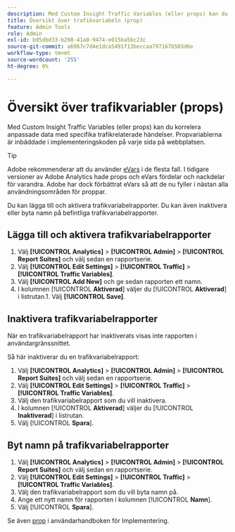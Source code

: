 ```yaml
---
description: Med Custom Insight Traffic Variables (eller props) kan du korrelera anpassade data med specifika trafikrelaterade händelser. Propvariablerna är inbäddade i implementeringskoden på varje sida på webbplatsen.
title: Översikt över trafikvariabeln (prop)
feature: Admin Tools
role: Admin
exl-id: b05dbd33-b298-41a0-9474-e015ba5bc23c
source-git-commit: a6967c7d4e1dca5491f13beccaa797167b503d6e
workflow-type: tm+mt
source-wordcount: '255'
ht-degree: 0%

---
```


# Översikt över trafikvariabler (props)

Med Custom Insight Traffic Variables (eller props) kan du korrelera anpassade data med specifika trafikrelaterade händelser. Propvariablerna är inbäddade i implementeringskoden på varje sida på webbplatsen.

>[!TIP]
>
>Adobe rekommenderar att du använder [eVars](/help/implement/vars/page-vars/evar.md) i de flesta fall. I tidigare versioner av Adobe Analytics hade props och eVars fördelar och nackdelar för varandra. Adobe har dock förbättrat eVars så att de nu fyller i nästan alla användningsområden för proppar.

Du kan lägga till och aktivera trafikvariabelrapporter. Du kan även inaktivera eller byta namn på befintliga trafikvariabelrapporter.

## Lägga till och aktivera trafikvariabelrapporter

1. Välj **[!UICONTROL Analytics]** > **[!UICONTROL Admin]** > **[!UICONTROL Report Suites]** och välj sedan en rapportserie.
1. Välj **[!UICONTROL Edit Settings]** > **[!UICONTROL Traffic]** > **[!UICONTROL Traffic Variables]**.
1. Välj **[!UICONTROL Add New]** och ge sedan rapporten ett namn.
1. I kolumnen [!UICONTROL **Aktiverad**] väljer du [!UICONTROL **Aktiverad**] i listrutan.1. Välj **[!UICONTROL Save]**.

## Inaktivera trafikvariabelrapporter

När en trafikvariabelrapport har inaktiverats visas inte rapporten i användargränssnittet.

Så här inaktiverar du en trafikvariabelrapport:

1. Välj **[!UICONTROL Analytics]** > **[!UICONTROL Admin]** > **[!UICONTROL Report Suites]** och välj sedan en rapportserie.
1. Välj **[!UICONTROL Edit Settings]** > **[!UICONTROL Traffic]** > **[!UICONTROL Traffic Variables]**.
1. Välj den trafikvariabelrapport som du vill inaktivera.
1. I kolumnen [!UICONTROL **Aktiverad**] väljer du [!UICONTROL **Inaktiverad**] i listrutan.
1. Välj [!UICONTROL **Spara**].

## Byt namn på trafikvariabelrapporter

1. Välj **[!UICONTROL Analytics]** > **[!UICONTROL Admin]** > **[!UICONTROL Report Suites]** och välj sedan en rapportserie.
1. Välj **[!UICONTROL Edit Settings]** > **[!UICONTROL Traffic]** > **[!UICONTROL Traffic Variables]**.
1. Välj den trafikvariabelrapport som du vill byta namn på.
1. Ange ett nytt namn för rapporten i kolumnen [!UICONTROL **Namn**].
1. Välj [!UICONTROL **Spara**].

Se även [prop](/help/implement/vars/page-vars/prop.md) i användarhandboken för Implementering.

